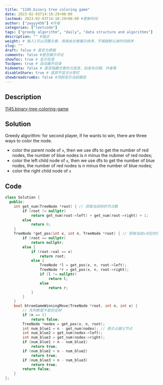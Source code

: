 ```yaml
---
title: "1145.binary tree coloring game"
date: 2023-02-03T14:10:29+08:00
lastmod: 2023-02-03T14:10:29+08:00 #更新时间
author: ["zwyyy456"] #作者
categories: ["leetcode"]
tags: ["greedy algorithm", "daily", "data structure and algorithms"]
description: "" #描述
weight: # 输入1可以顶置文章，用来给文章展示排序，不填就默认按时间排序
slug: ""
draft: false # 是否为草稿
comments: false #是否展示评论
showToc: true # 显示目录
TocOpen: true # 自动展开目录
hidemeta: false # 是否隐藏文章的元信息，如发布日期、作者等
disableShare: true # 底部不显示分享栏
showbreadcrumbs: false #顶部显示当前路径
---
```

## Description
[1145.binary-tree-coloring-game](https://leetcode.com/problems/binary-tree-coloring-game/)

## Solution
Greedy algorithm: for second player, if he wants to win, there are three ways to color the node.
- color the parent node of `x`, then we use dfs to get the number of red nodes, the number of blue nodes is $n$ minus the nubmer of red nodes;
- color the left child node of `x`, then we use dfs to get the number of blue nodes, the number of red nodes is $n$ minus the number of blue nodes;
- color the right child node of `x`

## Code
```cpp
class Solution {
  public:
    int get_num(TreeNode *root) { // 获取当前树的节点数
        if (root != nullptr)
            return get_num(root->left) + get_num(root->right) + 1;
        else
            return 0;
    }
    TreeNode *get_pos(int x, int n, TreeNode *root) { // 获取当前x对应的指针
        if (root == nullptr)
            return nullptr;
        else {
            if (root->val == x)
                return root;
            else {
                TreeNode *l = get_pos(x, n, root->left);
                TreeNode *r = get_pos(x, n, root->right);
                if (l != nullptr)
                    return l;
                else
                    return r;
            }
        }
    }
    bool btreeGameWinningMove(TreeNode *root, int n, int x) {
        // 先判断是不是完全树
        if (n == 1)
            return false;
        TreeNode *nodex = get_pos(x, n, root);
        int num_blue1 = n - get_num(nodex); // 表示占据父节点
        int num_blue2 = get_num(nodex->left);
        int num_blue3 = get_num(nodex->right);
        if (num_blue1 > n - num_blue1)
            return true;
        if (num_blue2 > n - num_blue2)
            return true;
        if (num_blue3 > n - num_blue3)
            return true;
        return false;
    }
};
```

